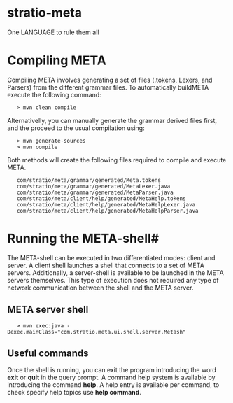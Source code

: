 # stratio-meta #

One LANGUAGE to rule them all

# Compiling META #

Compiling META involves generating a set of files (.tokens, Lexers, and Parsers) from the different grammar files. To automatically buildMETA execute the following command:
```
   > mvn clean compile
```

Alternativelly, you can manually generate the grammar derived files first, and the proceed to the usual compilation using:
```
   > mvn generate-sources
   > mvn compile
```

Both methods will create the following files required to compile and execute META.
```
   com/stratio/meta/grammar/generated/Meta.tokens
   com/stratio/meta/grammar/generated/MetaLexer.java
   com/stratio/meta/grammar/generated/MetaParser.java
   com/stratio/meta/client/help/generated/MetaHelp.tokens
   com/stratio/meta/client/help/generated/MetaHelpLexer.java
   com/stratio/meta/client/help/generated/MetaHelpParser.java
```

# Running the META-shell#

The META-shell can be executed in two differentiated modes: client and server. A client shell launches a shell that connects to a set of META servers. Additionally, a server-shell is available to be launched in the META servers themselves. This type of execution does not required any type of network communication between the shell and the META server.

## META server shell ##

```
   > mvn exec:java -Dexec.mainClass="com.stratio.meta.ui.shell.server.Metash"
```

## Useful commands ##
Once the shell is running, you can exit the program introducing the word **exit** or **quit** in the query prompt. A command help system is available by introducing the command **help**. A help entry is available per command, to check specify help topics use **help command**.

